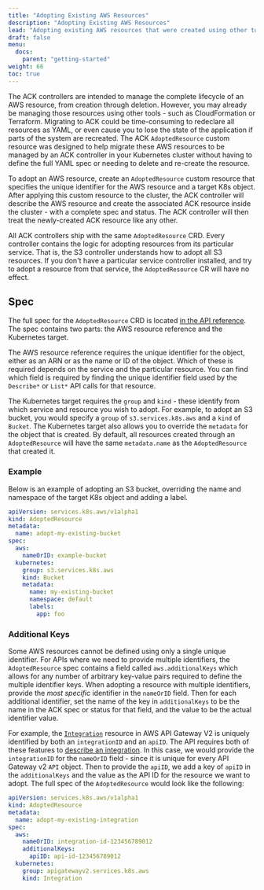 ```yaml
---
title: "Adopting Existing AWS Resources"
description: "Adopting Existing AWS Resources"
lead: "Adopting existing AWS resources that were created using other tools"
draft: false
menu:
  docs:
    parent: "getting-started"
weight: 66
toc: true
---
```


The ACK controllers are intended to manage the complete lifecycle of an AWS
resource, from creation through deletion. However, you may already be
managing those resources using other tools - such as CloudFormation or
Terraform. Migrating to ACK could be time-consuming to redeclare all resources
as YAML, or even cause you to lose the state of the application if parts of the
system are recreated. The ACK `AdoptedResource` custom resource was designed to
help migrate these AWS resources to be managed by an ACK controller in your Kubernetes
cluster without having to define the full YAML spec or needing to delete and
re-create the resource.

To adopt an AWS resource, create an `AdoptedResource` custom
resource that specifies the unique identifier for the AWS resource and a target
K8s object. After applying this custom resource to the cluster, the ACK
controller will describe the AWS resource and create the associated ACK resource
inside the cluster - with a complete spec and status. The ACK controller will
then treat the newly-created ACK resource like any other.

All ACK controllers ship with the same `AdoptedResource` CRD. Every controller
contains the logic for adopting resources from its particular service. That is,
the S3 controller understands how to adopt all S3 resources. If you don't have a
particular service controller installed, and try to adopt a resource from that
service, the `AdoptedResource` CR will have no effect.

## Spec

The full spec for the `AdoptedResource` CRD is located [in the API
reference][api-ref]. The spec contains two parts: the AWS resource reference and
the Kubernetes target.

The AWS resource reference requires the unique identifier for the object, either
as an ARN or as the name or ID of the object. Which of these is required depends
on the service and the particular resource. You can find which field is required
by finding the unique identifier field used by the `Describe*` or `List*` API
calls for that resource.

The Kubernetes target requires the `group` and `kind` - these identify from
which service and resource you wish to adopt. For example, to adopt an S3
bucket, you would specify a `group` of `s3.services.k8s.aws` and a `kind` of
`Bucket`. The Kubernetes target also allows you to override the `metadata` for
the object that is created. By default, all resources created through an
`AdoptedResource` will have the same `metadata.name` as the `AdoptedResource`
that created it. 

[api-ref]: https://aws-controllers-k8s.github.io/community/reference/common/v1alpha1/adoptedresource/

### Example

Below is an example of adopting an S3 bucket, overriding the name and namespace
of the target K8s object and adding a label.

```yaml
apiVersion: services.k8s.aws/v1alpha1
kind: AdoptedResource
metadata:
  name: adopt-my-existing-bucket
spec:  
  aws:
    nameOrID: example-bucket
  kubernetes:
    group: s3.services.k8s.aws
    kind: Bucket
    metadata:
      name: my-existing-bucket
      namespace: default
      labels:
        app: foo
```

### Additional Keys

Some AWS resources cannot be defined using only a single unique identifier. For
APIs where we need to provide multiple identifiers, the `AdoptedResource` spec
contains a field called `aws.additionalKeys` which allows for any number of
arbitrary key-value pairs required to define the multiple identifier keys. When
adopting a resource with multiple identifiers, provide the *most specific*
identifier in the `nameOrID` field. Then for each additional identifier, set the
name of the key in `additionalKeys` to be the name in the ACK spec or status for
that field, and the value to be the actual identifier value.

For example, the [`Integration`][apigw-integration] resource in AWS API Gateway
V2 is uniquely identified by both an `integrationID` and an `apiID`. The API
requires both of these features to [describe an integration][integ-describe]. In
this case, we would provide the `integrationID` for the `nameOrID` field - since
it is unique for every API Gateway v2 `API` object. Then to provide the `apiID`,
we add a key of `apiID` in the `additionalKeys` and the value as the API ID for
the resource we want to adopt. The full spec of the `AdoptedResource` would look
like the following:

```yaml
apiVersion: services.k8s.aws/v1alpha1
kind: AdoptedResource
metadata:
  name: adopt-my-existing-integration
spec:  
  aws:
    nameOrID: integration-id-123456789012
    additionalKeys:
      apiID: api-id-123456789012
  kubernetes:
    group: apigatewayv2.services.k8s.aws
    kind: Integration
```

[apigw-integration]:
    https://aws-controllers-k8s.github.io/community/reference/apigatewayv2/v1alpha1/integration/#spec
[integ-describe]: https://docs.aws.amazon.com/sdk-for-go/api/service/apigatewayv2/#GetIntegrationInput